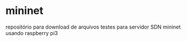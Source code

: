 # mininet
repositório para download de arquivos testes para servidor SDN mininet usando raspberry pi3 
